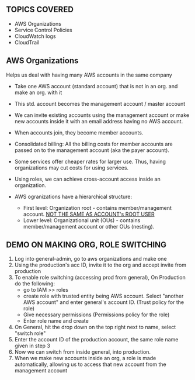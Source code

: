 ## TOPICS COVERED
- AWS Organizations
- Service Control Policies
- CloudWatch logs
- CloudTrail

## AWS Organizations
Helps us deal with having many AWS accounts in the same company
- Take one AWS account (standard account) that is not in an org. and make an org. with it
- This std. account becomes the management account / master account
- We can invite existing accounts using the management account or make new accounts inside it with an email address having no AWS account. 
- When accounts join, they become member accounts. 
- Consolidated billing: All the billing costs for member accounts are passed on to the management account (aka the payer account).
- Some services offer cheaper rates for larger use. Thus, having organizations may cut costs for using services.
- Using roles, we can achieve cross-account access inside an organization.

- AWS ogranizations have a hierarchical structure:
    - First level: Organization root - contains member/management account. <ins>NOT THE SAME AS ACCOUNT's ROOT USER</ins>
    - Lower level: Organizational unit (OUs) - contains member/management account or other OUs (nesting).


## DEMO ON MAKING ORG, ROLE SWITCHING
1. Log into general-admin, go to aws organizations and make one
2. Using the production's acc ID, invite it to the org and accept invite from production
3. To enable role switching (accessing prod from general), On Production do the following:
    - go to IAM >> roles
    - create role with trusted entity being AWS account. Select "another AWS account" and enter general's account ID. (Trust policy for the role)
    - Give necessary permissions (Permissions policy for the role)
    - Enter role name and create
4. On General, hit the drop down on the top right next to name, select "switch role"
5. Enter the account ID of the production account, the same role name given in step 3
6. Now we can switch from inside general, into production.
7. When we make new accounts inside an org, a role is made automatically, allowing us to access that new account from the management account
